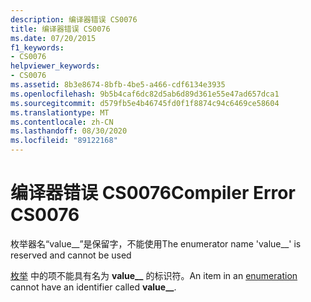 ```yaml
---
description: 编译器错误 CS0076
title: 编译器错误 CS0076
ms.date: 07/20/2015
f1_keywords:
- CS0076
helpviewer_keywords:
- CS0076
ms.assetid: 8b3e8674-8bfb-4be5-a466-cdf6134e3935
ms.openlocfilehash: 9b5b4caf6dc82d5ab6d89d361e55e47ad657dca1
ms.sourcegitcommit: d579fb5e4b46745fd0f1f8874c94c6469ce58604
ms.translationtype: MT
ms.contentlocale: zh-CN
ms.lasthandoff: 08/30/2020
ms.locfileid: "89122168"
---
```

# <a name="compiler-error-cs0076"></a><span data-ttu-id="af1d8-103">编译器错误 CS0076</span><span class="sxs-lookup"><span data-stu-id="af1d8-103">Compiler Error CS0076</span></span>
<span data-ttu-id="af1d8-104">枚举器名“value__”是保留字，不能使用</span><span class="sxs-lookup"><span data-stu-id="af1d8-104">The enumerator name 'value__' is reserved and cannot be used</span></span>  
  
 <span data-ttu-id="af1d8-105">[枚举](../language-reference/builtin-types/enum.md) 中的项不能具有名为 **value__** 的标识符。</span><span class="sxs-lookup"><span data-stu-id="af1d8-105">An item in an [enumeration](../language-reference/builtin-types/enum.md) cannot have an identifier called **value__**.</span></span>

